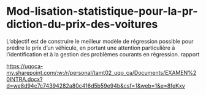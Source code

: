 # Mod-lisation-statistique-pour-la-pr-diction-du-prix-des-voitures
 L’objectif est de construire le meilleur modèle de régression possible pour prédire  le prix d’un véhicule, en portant une attention particulière à l’identification et à la gestion des  problèmes courants en régression.
rapport

https://uqoca-my.sharepoint.com/:w:/r/personal/tamt02_uqo_ca/Documents/EXAMEN%20INTRA.docx?d=we8d94c7c74394282a80c416d5b59e94b&csf=1&web=1&e=8feKxv
